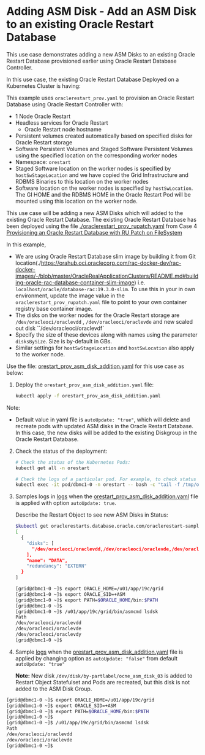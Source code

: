 # Adding ASM Disk - Add an ASM Disk to an existing Oracle Restart Database

This use case demonstrates adding a new ASM Disks to an existing Oracle Restart Database provisioned earlier using Oracle Restart Database Controller.

In this use case, the existing Oracle Restart Database Deployed on a Kubernetes Cluster is having:

This example uses `oraclerestart_prov.yaml` to provision an Oracle Restart Database using Oracle Restart Controller with:

* 1 Node Oracle Restart
* Headless services for Oracle Restart
  * Oracle Restart node hostname
* Persistent volumes created automatically based on specified disks for Oracle Restart storage
* Software Persistent Volumes and Staged Software Persistent Volumes using the specified location on the corresponding worker nodes
* Namespace: `orestart`
* Staged Software location on the worker nodes is specified by `hostSwStageLocation` and we have copied the Grid Infrastructure and RDBMS Binaries to this location on the worker nodes
* Software location on the worker nodes is specified by `hostSwLocation`. The GI HOME and the RDBMS HOME in the Oracle Restart Pod will be mounted using this location on the worker node.

This use case will be adding a new ASM Disks which will added to the existing Oracle Restart Database. The existing Oracle Restart Database has been deployed using the file [./oraclerestart_prov_rupatch.yaml](././oraclerestart_prov_rupatch.yaml) from Case 4 [Provisioning an Oracle Restart Database with RU Patch on FileSystem](./provisioning_oracle_restart_db_rupatch.md)  

In this example, 
  * We are using Oracle Restart Database slim image by building it from Git location(./https://orahub.oci.oraclecorp.com/rac-docker-dev/rac-docker-images/-/blob/master/OracleRealApplicationClusters/README.md#building-oracle-rac-database-container-slim-image) i.e. `localhost/oracle/database-rac:19.3.0-slim`. To use this in your in own environment, update the image value in the `oraclerestart_prov_rupatch.yaml` file to point to your own container registry base container image.
  * The disks on the worker nodes for the Oracle Restart storage are `/dev/oracleoci/oraclevdd` , `/dev/oracleoci/oraclevde` and new scaled out disk ``/dev/oracleoci/oraclevdf`  
  * Specify the size of these devices along with names using the parameter `disksBySize`. Size is by-default in GBs.
  * Similar settings for `hostSwStageLocation`  and `hostSwLocation` also apply to the worker node.

Use the file: [orestart_prov_asm_disk_addition.yaml](./orestart_prov_asm_disk_addition.yaml) for this use case as below:

1. Deploy the `orestart_prov_asm_disk_addition.yaml` file:
    ```sh
    kubectl apply -f orestart_prov_asm_disk_addition.yaml
    ```
Note:  
 - Default value in yaml file is `autoUpdate: "true"`, which will delete and recreate pods with updated ASM disks in the Oracle Restart Database. In this case, the new disks will be added to the existing Diskgroup in the Oracle Restart Database.

2. Check the status of the deployment:
    ```sh
    # Check the status of the Kubernetes Pods:
    kubectl get all -n orestart

    # Check the logs of a particular pod. For example, to check status of pod "dbmc1-0":
    kubectl exec -it pod/dbmc1-0 -n orestart -- bash -c "tail -f /tmp/orod/oracle_db_setup.log"
    ```
 3. Samples logs in [logs](./logs/asm_addition_logs.txt) when the [orestart_prov_asm_disk_addition.yaml](./orestart_prov_asm_disk_addition.yaml) file is applied with option `autoUpdate: true`.
    
    Describe the Restart Object to see new ASM Disks in Status:

    ```bash
    $kubectl get oraclerestarts.database.oracle.com/oraclerestart-sample -n orestart -o json | jq '.status.asmDetails.diskgroup'
    [
      {
        "disks": [
          "/dev/oracleoci/oraclevdd,/dev/oracleoci/oraclevde,/dev/oracleoci/oraclevdy"
        ],
        "name": "DATA",
        "redundancy": "EXTERN"
      }
    ]

    [grid@dbmc1-0 ~]$ export ORACLE_HOME=/u01/app/19c/grid
    [grid@dbmc1-0 ~]$ export ORACLE_SID=+ASM
    [grid@dbmc1-0 ~]$ export PATH=$ORACLE_HOME/bin:$PATH
    [grid@dbmc1-0 ~]$ 
    [grid@dbmc1-0 ~]$ /u01/app/19c/grid/bin/asmcmd lsdsk
    Path
    /dev/oracleoci/oraclevdd
    /dev/oracleoci/oraclevde
    /dev/oracleoci/oraclevdy
    [grid@dbmc1-0 ~]$ 
    ```

4. Sample [logs](./logs/asm_addition_disable_autoupdate_log.txt) when the [orestart_prov_asm_disk_addition.yaml](./orestart_prov_asm_disk_addition.yaml) file is applied by changing option as `autoUpdate: "false"` from default `autoUpdate: "true"`

   **Note:** New disk `/dev/disk/by-partlabel/ocne_asm_disk_03` is added to Restart Object Statefulset and Pods are recreated, but this disk is not added to the ASM Disk Group.

  ```bash
  [grid@dbmc1-0 ~]$ export ORACLE_HOME=/u01/app/19c/grid
  [grid@dbmc1-0 ~]$ export ORACLE_SID=+ASM
  [grid@dbmc1-0 ~]$ export PATH=$ORACLE_HOME/bin:$PATH
  [grid@dbmc1-0 ~]$ 
  [grid@dbmc1-0 ~]$ /u01/app/19c/grid/bin/asmcmd lsdsk
  Path
  /dev/oracleoci/oraclevdd
  /dev/oracleoci/oraclevde
  [grid@dbmc1-0 ~]$ 
  ```